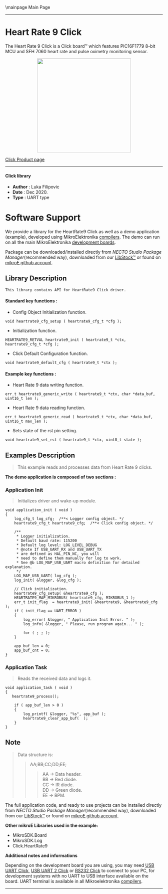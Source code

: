 \mainpage Main Page

---
# Heart Rate 9 Click

The Heart Rate 9 Click is a Click board™ which features PIC16F1779 8-bit MCU and SFH 7060 heart rate and pulse oximetry monitoring sensor.

<p align="center">
  <img src="https://download.mikroe.com/images/click_for_ide/heartrate9_click.png" height=300px>
</p>

[Click Product page](https://www.mikroe.com/heart-rate-9-click)

---


#### Click library

- **Author**        : Luka Filipovic
- **Date**          : Dec 2020.
- **Type**          : UART type


# Software Support

We provide a library for the HeartRate9 Click
as well as a demo application (example), developed using MikroElektronika
[compilers](https://www.mikroe.com/necto-studio).
The demo can run on all the main MikroElektronika [development boards](https://www.mikroe.com/development-boards).

Package can be downloaded/installed directly from *NECTO Studio Package Manager*(recommended way), downloaded from our [LibStock&trade;](https://libstock.mikroe.com) or found on [mikroE github account](https://github.com/MikroElektronika/mikrosdk_click_v2/tree/master/clicks).

## Library Description

```
This library contains API for HeartRate9 Click driver.
```

#### Standard key functions :

- Config Object Initialization function.
```
void heartrate9_cfg_setup ( heartrate9_cfg_t *cfg );
```

- Initialization function.
```
HEARTRATE9_RETVAL heartrate9_init ( heartrate9_t *ctx, heartrate9_cfg_t *cfg );
```

- Click Default Configuration function.
```
void heartrate9_default_cfg ( heartrate9_t *ctx );
```

#### Example key functions :

- Heart Rate 9 data writing function.
```
err_t heartrate9_generic_write ( heartrate9_t *ctx, char *data_buf, uint16_t len );
```

- Heart Rate 9 data reading function.
```
err_t heartrate9_generic_read ( heartrate9_t *ctx, char *data_buf, uint16_t max_len );
```

- Sets state of the rst pin setting.
```
void heartrate9_set_rst ( heartrate9_t *ctx, uint8_t state );
```

## Examples Description

> This example reads and processes data from Heart Rate 9 clicks.

**The demo application is composed of two sections :**

### Application Init

> Initializes driver and wake-up module.

```
void application_init ( void ) 
{
    log_cfg_t log_cfg;  /**< Logger config object. */
    heartrate9_cfg_t heartrate9_cfg;  /**< Click config object. */

    /** 
     * Logger initialization.
     * Default baud rate: 115200
     * Default log level: LOG_LEVEL_DEBUG
     * @note If USB_UART_RX and USB_UART_TX 
     * are defined as HAL_PIN_NC, you will 
     * need to define them manually for log to work. 
     * See @b LOG_MAP_USB_UART macro definition for detailed explanation.
     */
    LOG_MAP_USB_UART( log_cfg );
    log_init( &logger, &log_cfg );

    // Click initialization.
    heartrate9_cfg_setup( &heartrate9_cfg );
    HEARTRATE9_MAP_MIKROBUS( heartrate9_cfg, MIKROBUS_1 );
    err_t init_flag  = heartrate9_init( &heartrate9, &heartrate9_cfg );
    if ( init_flag == UART_ERROR ) 
    {
        log_error( &logger, " Application Init Error. " );
        log_info( &logger, " Please, run program again... " );

        for ( ; ; );
    }

    app_buf_len = 0;
    app_buf_cnt = 0;
}

```

### Application Task

> Reads the received data and logs it.

```
void application_task ( void )
{
   heartrate9_process();

    if ( app_buf_len > 0 )
    {
        log_printf( &logger, "%s", app_buf );
        heartrate9_clear_app_buf(  );
    }
}

```

## Note

> Data structure is:
>>AA;BB;CC;DD;EE;
>>>AA -> Data header.\
BB -> Red diode.\
CC -> IR diode.\
DD -> Green diode.\
EE -> BPM.

The full application code, and ready to use projects can be installed directly from *NECTO Studio Package Manager*(recommended way), downloaded from our [LibStock&trade;](https://libstock.mikroe.com) or found on [mikroE github account](https://github.com/MikroElektronika/mikrosdk_click_v2/tree/master/clicks).

**Other mikroE Libraries used in the example:**

- MikroSDK.Board
- MikroSDK.Log
- Click.HeartRate9

**Additional notes and informations**

Depending on the development board you are using, you may need
[USB UART Click](https://www.mikroe.com/usb-uart-click),
[USB UART 2 Click](https://www.mikroe.com/usb-uart-2-click) or
[RS232 Click](https://www.mikroe.com/rs232-click) to connect to your PC, for
development systems with no UART to USB interface available on the board. UART
terminal is available in all Mikroelektronika
[compilers](https://shop.mikroe.com/compilers).

---
